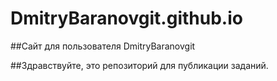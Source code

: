 # DmitryBaranovgit.github.io
##Сайт для пользователя DmitryBaranovgit

##Здравствуйте, это репозиторий для публикации заданий.
